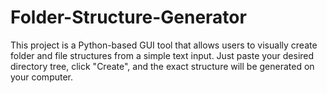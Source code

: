 # Folder-Structure-Generator
This project is a Python-based GUI tool that allows users to visually create folder and file structures from a simple text input. Just paste your desired directory tree, click "Create", and the exact structure will be generated on your computer.
